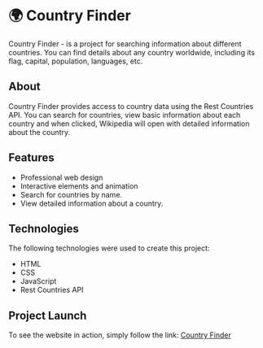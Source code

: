 # 🌍 Country Finder

Country Finder - is a project for searching information about different countries. You can find details about any country worldwide, including its flag, capital, population, languages, etc.

## About

Country Finder provides access to country data using the Rest Countries API. You can search for countries, view basic information about each country and when clicked, Wikipedia will open with detailed information about the country.

## Features

- Professional web design
- Interactive elements and animation
- Search for countries by name.
- View detailed information about a country.

## Technologies

The following technologies were used to create this project:

- HTML
- CSS
- JavaScript
- Rest Countries API

## Project Launch 

To see the website in action, simply follow the link: [Country Finder](https://cutestsun.github.io/country-finder/)


